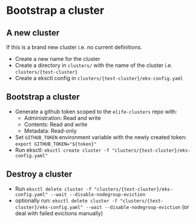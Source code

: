 # Bootstrap a cluster

## A new cluster

If this is a brand new cluster i.e. no current definitions.

- Create a new name for the cluster
- Create a directory in `clusters/` with the name of the cluster i.e. `clusters/{test-cluster}`
- Create a eksctl config in `clusters/{test-cluster}/eks-config.yaml`

## Bootstrap a cluster

- Generate a github token scoped to the `elife-clusters` repo with:
  - Administration: Read and write
  - Contents: Read and write
  - Metadata: Read-only
- Set `GITHUB_TOKEN` environment variable with the newly created token: `export GITHUB_TOKEN="${token}"`
- Run eksctl: `eksctl create cluster -f "clusters/{test-cluster}/eks-config.yaml"`

## Destroy a cluster

- Run `eksctl delete cluster -f "clusters/{test-cluster}/eks-config.yaml" --wait --disable-nodegroup-eviction`
- optionally run: `eksctl delete cluster -f "clusters/{test-cluster}/eks-config.yaml" --wait --disable-nodegroup-eviction` (or deal with failed evictions manually)
